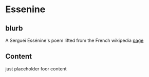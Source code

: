 # Essenine

## blurb

A Sergueï Essénine's poem  lifted from the French wikipedia [page](https://fr.wikipedia.org/wiki/Sergue%C3%AF_Ess%C3%A9nine)

## Content

just placeholder foor content
